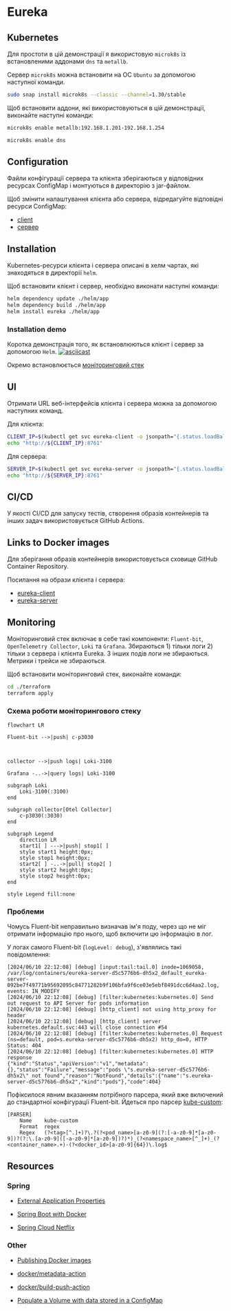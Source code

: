 # Eureka

## Kubernetes

Для простоти в цій демонстрації я використовую `microk8s` із встановленими аддонами `dns` та `metallb`.

Сервер `microk8s` можна встановити на ОС `Ubuntu` за допомогою наступної команди.
```sh
sudo snap install microk8s --classic --channel=1.30/stable
```

Щоб встановити аддони, які використовуються в цій демонстрації, виконайте наступні команди:
```sh
microk8s enable metallb:192.168.1.201-192.168.1.254

microk8s enable dns
```


## Configuration
Файли конфігурації сервера та клієнта зберігаються у відповідних ресурсах ConfigMap і монтуються в директорію з jar-файлом.

Щоб змінити налаштування клієнта або сервера, відредагуйте відповідні ресурси ConfigMap:
- [client](helm/client/templates/properties-configmap.yaml)
- [сервер](helm/server/templates/properties-configmap.yaml)


## Installation
Kubernetes-ресурси клієнта і сервера описані в хелм чартах, які знаходяться в директорії `helm`.

Щоб встановити клієнт і сервер, необхідно виконати наступні команди:
```sh
helm dependency update ./helm/app
helm dependency build ./helm/app
helm install eureka ./helm/app
```

### Installation demo
Коротка демонстрація того, як встановлюються клієнт і сервер за допомогою `Helm`.
[![asciicast](https://asciinema.org/a/L7KTCs6b8YAa8TyxPWGwdP6TE.svg)](https://asciinema.org/a/L7KTCs6b8YAa8TyxPWGwdP6TE)

Окремо встановлюється [моніторинговий стек](#monitoring)

## UI
Отримати URL веб-інтерфейсів клієнта і сервера можна за допомогою наступних команд.

Для клієнта:
```sh
CLIENT_IP=$(kubectl get svc eureka-client -o jsonpath="{.status.loadBalancer.ingress[0].ip}")
echo "http://${CLIENT_IP}:8761"
```

Для сервера:
```sh
SERVER_IP=$(kubectl get svc eureka-server -o jsonpath="{.status.loadBalancer.ingress[0].ip}")
echo "http://${SERVER_IP}:8761"
```

## CI/CD
У якості CI/CD для запуску тестів, створення образів контейнерів та інших задач використовується GitHub Actions.


## Links to Docker images
Для зберігання образів контейнерів використовується сховище GitHub Container Repository.

Посилання на образи клієнта і сервера:
- [eureka-client](https://github.com/yevgen-grytsay/eureka/pkgs/container/eureka-client)
- [eureka-server](https://github.com/yevgen-grytsay/eureka/pkgs/container/eureka-server)


## Monitoring
Моніторинговий стек включає в себе такі компоненти: `Fluent-bit`, `OpenTelemetry Collector`, `Loki` та `Grafana`. Збираються 1) тільки логи 2) тільки з сервера і клієнта Eureka. З інших подів логи не збираються. Метрики і трейси не збираються.

Щоб встановити моніторинговий стек, виконайте команди:
```sh
cd ./terraform
terraform apply
```

### Схема роботи моніторингового стеку
```mermaid
flowchart LR

Fluent-bit -->|push| c-p3030



collector -->|push logs| Loki-3100

Grafana -..->|query logs| Loki-3100

subgraph Loki
    Loki-3100(:3100)
end

subgraph collector[Otel Collector]
    c-p3030(:3030)
end

subgraph Legend
    direction LR
    start1[ ] --->|push| stop1[ ]
    style start1 height:0px;
    style stop1 height:0px;
    start2[ ] -..->|pull| stop2[ ]
    style start2 height:0px;
    style stop2 height:0px; 
end

style Legend fill:none
```

### Проблеми
Чомусь Fluent-bit неправильно визначав ім'я поду, через що не міг отримати інформацію про нього, щоб включити цю інформацію в лог.

У логах самого Fluent-bit (`logLevel: debug`), з'являлись такі повідомлення:
```
[2024/06/10 22:12:08] [debug] [input:tail:tail.0] inode=1069058, /var/log/containers/eureka-server-d5c5776b6-dh5x2_default_eureka-server-092be7f49771b95692095c84771282b9f106bfa9f6ce03e5ebf8491dcc6d4aa2.log, events: IN_MODIFY
[2024/06/10 22:12:08] [debug] [filter:kubernetes:kubernetes.0] Send out request to API Server for pods information
[2024/06/10 22:12:08] [debug] [http_client] not using http_proxy for header
[2024/06/10 22:12:08] [debug] [http_client] server kubernetes.default.svc:443 will close connection #54
[2024/06/10 22:12:08] [debug] [filter:kubernetes:kubernetes.0] Request (ns=default, pod=s.eureka-server-d5c5776b6-dh5x2) http_do=0, HTTP Status: 404
[2024/06/10 22:12:08] [debug] [filter:kubernetes:kubernetes.0] HTTP response
{"kind":"Status","apiVersion":"v1","metadata":{},"status":"Failure","message":"pods \"s.eureka-server-d5c5776b6-dh5x2\" not found","reason":"NotFound","details":{"name":"s.eureka-server-d5c5776b6-dh5x2","kind":"pods"},"code":404}
```

Пофіксилося явним вказанням потрібного парсера, який вже включений до стандартної конфігурації Fluent-bit. Йдеться про парсер [kube-custom](https://github.com/fluent/fluent-bit/blob/master/conf/parsers.conf#L127):
```
[PARSER]
    Name    kube-custom
    Format  regex
    Regex   (?<tag>[^.]+)?\.?(?<pod_name>[a-z0-9](?:[-a-z0-9]*[a-z0-9])?(?:\.[a-z0-9]([-a-z0-9]*[a-z0-9])?)*)_(?<namespace_name>[^_]+)_(?<container_name>.+)-(?<docker_id>[a-z0-9]{64})\.log$
```

## Resources
### Spring
- [External Application Properties](https://docs.spring.io/spring-boot/reference/features/external-config.html#features.external-config.files)

- [Spring Boot with Docker](https://spring.io/guides/gs/spring-boot-docker)

- [Spring Cloud Netflix](https://cloud.spring.io/spring-cloud-netflix/reference/html/)

### Other
- [Publishing Docker images](https://docs.github.com/en/actions/publishing-packages/publishing-docker-images)

- [docker/metadata-action](https://github.com/marketplace/actions/docker-metadata-action)

- [docker/build-push-action](https://github.com/docker/build-push-action)

- [Populate a Volume with data stored in a ConfigMap](https://kubernetes.io/docs/tasks/configure-pod-container/configure-pod-configmap/#populate-a-volume-with-data-stored-in-a-configmap)